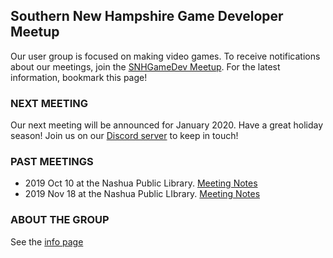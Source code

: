 ## Southern New Hampshire Game Developer Meetup

Our user group is focused on making video games. To receive notifications about our meetings, join the [SNHGameDev Meetup](https://www.meetup.com/Southern-NH-GameDev-Group/). For the latest information, bookmark this page!

### NEXT MEETING

Our next meeting will be announced for January 2020. Have a great holiday season! Join us on our [Discord server](discord.gg/wxKAx68) to keep in touch!

### PAST MEETINGS

* 2019 Oct 10 at the Nashua Public Library. [Meeting Notes](notes/2019-1118-meeting.md)
* 2019 Nov 18 at the Nashua Public LIbrary. [Meeting Notes](notes/2019-1010-meeting.md)

### ABOUT THE GROUP

See the [info page](info)
